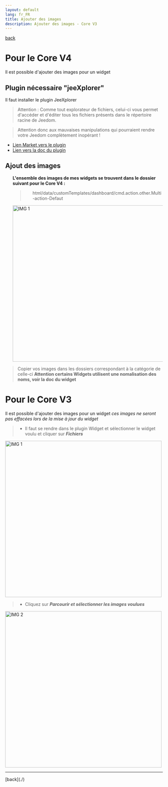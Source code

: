 ```yaml
---
layout: default
lang: fr_FR
title: Ajouter des images
description: Ajouter des images - Core V3
---
```


[back](./)

# Pour le Core V4

Il est possible d'ajouter des images pour un widget

## Plugin nécessaire "jeeXplorer"

Il faut installer le plugin JeeXplorer

> Attention : Comme tout explorateur de fichiers, celui-ci vous permet d'accéder et d'éditer tous les fichiers présents dans le répertoire racine de Jeedom.

> Attention donc aux mauvaises manipulations qui pourraient rendre votre Jeedom complètement inopérant !

<ul>
    <li><a href="https://www.jeedom.com/market/index.php?v=d&p=market&type=plugin&categorie=programming&&name=JeeXplorer">Lien Market vers le plugin</a></li>
    <li><a href="https://kiboost.github.io/jeedom_docs/plugins/jeexplorer/fr_FR/">Lien vers la doc du plugin</a></li>
</ul>

## Ajout des images

<ul>
  <b>L'ensemble des images de mes widgets se trouvent dans le dossier suivant pour le Core V4 :</b>
    <blockquote>
        <ul>
            html/data/customTemplates/dashboard/cmd.action.other.Multi-action-Defaut
        </ul>
    </blockquote>
    <p><img src="../{{site.img}}/add_img_3.png" alt="IMG 1" width="500" /></p>
</ul>

> Copier vos images dans les dossiers correspondant à la catégorie de celle-ci
> <b> Attention certains Widgets utilisent une nomalisation des noms, voir la doc du widget</b>

# Pour le Core V3

Il est possible d'ajouter des images pour un widget <i>ces images ne seront pas effacées lors de la mise à jour du widget</i>

<blockquote>
    <ul>
        <li>Il faut se rendre dans le plugin Widget et sélectionner le widget voulu et cliquer sur <i><b>Fichiers</b></i></li>
    </ul>
</blockquote>
<p><img src="../{{site.img}}/add_img_1.png" alt="IMG 1" width="500" /></p>
<blockquote>
    <ul>
        <li>Cliquez sur <i><b>Parcourir et sélectionner les images voulues</b></i></li>
    </ul>
</blockquote>
<p><img src="../{{site.img}}/add_img_2.png" alt="IMG 2" width="500" /></p>

<hr />
[back](./)
